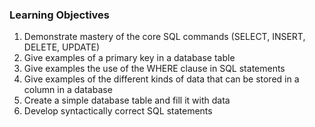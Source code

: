 ### Learning Objectives

1. Demonstrate mastery of the core SQL commands (SELECT, INSERT, DELETE, UPDATE)
2. Give examples of a primary key in a database table
3. Give examples the use of the WHERE clause in SQL statements
4. Give examples of the different kinds of data that can be stored in a column in a database
5. Create a simple database table and fill it with data
6. Develop syntactically correct SQL statements
